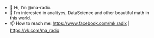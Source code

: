 - 👋 Hi, I’m @ma-radix. 
- 👀 I’m interested in analitycs, DataScience and other beautiful math in this world. 
- 📫 How to reach me:
https://www.facebook.com/mk.radix | 
https://vk.com/ma_radix

<!---
ma-radix/ma-radix is a ✨ special ✨ repository because its `README.md` (this file) appears on your GitHub profile.
You can click the Preview link to take a look at your changes.
--->
